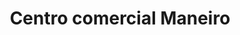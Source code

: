 ---
title: "Centro comercial Maneiro"
url: /puerto-la-cruz/centro-comercial-maneiro/
shop: centro comercial
---